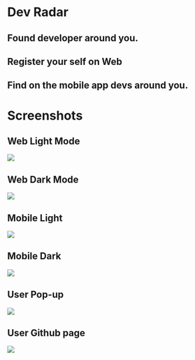 # Dev Radar

## Found developer around you.
## Register your self on Web
## Find on the mobile app devs around you.

# Screenshots

## Web Light Mode
<img src='./README_FILES/light_mode.png'/>

## Web Dark Mode
<img src='./README_FILES/dark_mode.png'/>

## Mobile Light
<img src='./README_FILES/mobile.jpg'/>

## Mobile Dark
<img src='./README_FILES/mobile_dark.jpg'/>

## User Pop-up
<img src='./README_FILES/mobile_user_popup.jpg'/>

## User Github page
<img src='./README_FILES/mobile_with_github_inside_app.jpg'/>
